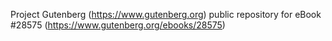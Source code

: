 Project Gutenberg (https://www.gutenberg.org) public repository for eBook #28575 (https://www.gutenberg.org/ebooks/28575)
